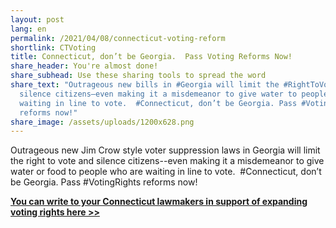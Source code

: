 ```yaml
---
layout: post
lang: en
permalink: /2021/04/08/connecticut-voting-reform
shortlink: CTVoting
title: Connecticut, don’t be Georgia.  Pass Voting Reforms Now!
share_header: You're almost done!
share_subhead: Use these sharing tools to spread the word
share_text: "Outrageous new bills in #Georgia will limit the #RightToVote and
  silence citizens—even making it a misdemeanor to give water to people who are
  waiting in line to vote.  #Connecticut, don’t be Georgia. Pass #VotingRights
  reforms now!"
share_image: /assets/uploads/1200x628.png
---
```

Outrageous new Jim Crow style voter suppression laws in Georgia will limit the right to vote and silence citizens--even making it a misdemeanor to give water or food to people who are waiting in line to vote.  #Connecticut, don’t be Georgia. Pass #VotingRights reforms now!

**[You can write to your Connecticut lawmakers in support of expanding voting rights here >>](< https://actionnetwork.org/letters/write-your-state-legislators-connecticut-dont-be-georgia-pass-voting-reforms-now>)**